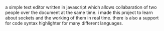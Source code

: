 a simple text editor written in javascript which allows collabaration of two people over the document at the same time. 
i made this project to learn about sockets and the working of them in real time.
there is also a support for code syntax highlighter for many different languages.